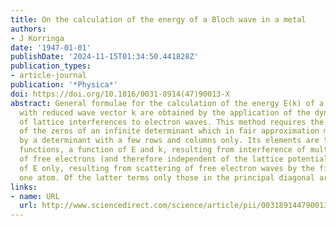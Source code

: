 ```yaml
---
title: On the calculation of the energy of a Bloch wave in a metal
authors:
- J Korringa
date: '1947-01-01'
publishDate: '2024-11-15T01:34:50.441828Z'
publication_types:
- article-journal
publication: '*Physica*'
doi: https://doi.org/10.1016/0031-8914(47)90013-X
abstract: General formulae for the calculation of the energy E(k) of a Bloch wave
  with reduced wave vector k are obtained by the application of the dynamical theory
  of lattice interferences to electron waves. This method requires the computation
  of the zeros of an infinite determinant which in fair approximation might be replaced
  by a determinant with a few rows and columns only. Its elements are the sum of two
  functions, a function of E and k, resulting from interference of multipole waves
  of free electrons (and therefore independent of the lattice potential), and a function
  of E only, resulting from scattering of free electron waves by the field around
  one atom. Of the latter terms only those in the principal diagonal are of importance.
links:
- name: URL
  url: http://www.sciencedirect.com/science/article/pii/003189144790013X
---
```

